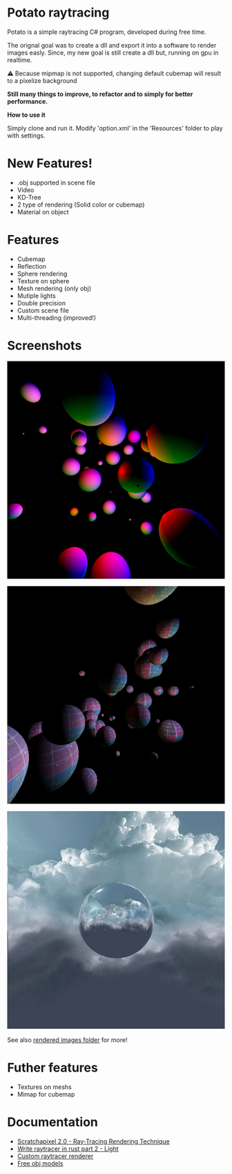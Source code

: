# Potato raytracing

Potato is a simple raytracing C# program, developed during free time.

The orignal goal was to create a dll and export it into a software to render images easly.
Since, my new goal is still create a dll but, running on gpu in realtime.

:warning: Because mipmap is not supported, changing default cubemap will result to a pixelize background

**Still many things to improve, to refactor and to simply for better performance.**

**How to use it**

Simply clone and run it.
Modify 'option.xml' in the 'Resources' folder to play with settings.

# New Features!

  - .obj supported in scene file
  - Video
  - KD-Tree
  - 2 type of rendering (Solid color or cubemap)
  - Material on object
# Features

 -  Cubemap
 -  Reflection
 -  Sphere rendering
 -  Texture on sphere
 -  Mesh rendering (only obj)
 -  Mutiple lights
 -  Double precision
 -  Custom scene file
 -  Multi-threading (improved!)
# Screenshots
![multiple lights](https://raw.githubusercontent.com/BaboucheOne/PotatoRaytracing/master/renderedImages/27_10_19_image1.bmp)

![multiple lights and textures](https://raw.githubusercontent.com/BaboucheOne/PotatoRaytracing/master/renderedImages/04_11_19_image1.bmp)

![cubemap and reflection](https://raw.githubusercontent.com/BaboucheOne/PotatoRaytracing/master/renderedImages/20_07_20_cubemap_2.bmp)

See also [rendered images folder](https://github.com/BaboucheOne/PotatoRaytracing/tree/master/renderedImages) for more!

# Futher features

 - Textures on meshs
 - Mimap for cubemap

# Documentation

 - [Scratchapixel 2.0 - Ray-Tracing Rendering Technique](https://www.scratchapixel.com/lessons/3d-basic-rendering/ray-tracing-overview/ray-tracing-rendering-technique-overview)
 - [Write raytracer in rust part 2 - Light](https://bheisler.github.io/post/writing-raytracer-in-rust-part-2/)
 - [Custom raytracer renderer](https://dietertack.files.wordpress.com/2017/11/tackdieter_paper.pdf)
 - [Free obj models](http://casual-effects.com/data/index.html)
